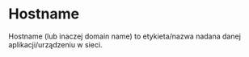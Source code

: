 # Hostname
Hostname (lub inaczej domain name) to etykieta/nazwa nadana danej aplikacji/urządzeniu w sieci.